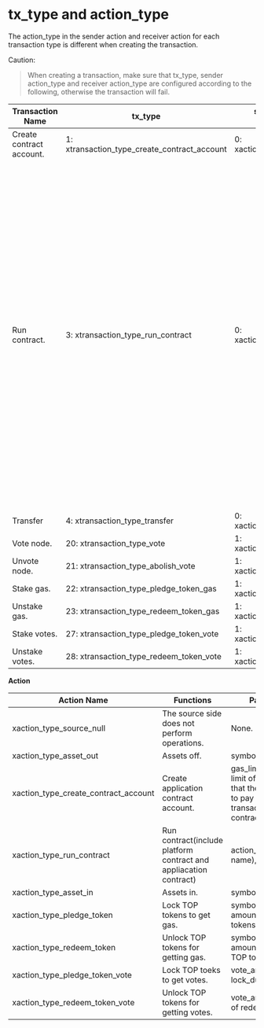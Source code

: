# tx_type and action_type

The action_type in the sender action and receiver action for each transaction type is different when creating the transaction.

Caution:

> When creating a transaction, make sure that tx_type, sender action_type and receiver action_type are configured according to the following, otherwise the transaction will fail.

| Transaction Name         | tx_type                                      | sender_action action_type   | receiver_action action_type             | Note                                                         |
| ------------------------ | -------------------------------------------- | --------------------------- | --------------------------------------- | ------------------------------------------------------------ |
| Create contract account. | 1: xtransaction_type_create_contract_account | 0: xaction_type_asset_out   | 3: xaction_type_create_contract_account |                                                              |
| Run contract.            | 3: xtransaction_type_run_contract            | 0: xaction_type_asset_out   | 5: xaction_type_run_contract            | Running contract transactions includes:<br/>Register node；<br/>Ungister node；<br/>Redeem node deposit；<br/>Update node type；<br/>Unstake deposit；<br/>Stake deposit；<br/>Set node name；<br/>Set dividend ratio；<br/>Claim node reward；<br/>Claim node dividend<br/>Submit proposal；<br/>Withdraw proposal；<br/>TCC vote on proposal. |
| Transfer                 | 4: xtransaction_type_transfer                | 0: xaction_type_asset_out   | 6: xaction_type_asset_in                |                                                              |
| Vote node.               | 20: xtransaction_type_vote                   | 1: xaction_type_source_null | 5: xaction_type_run_contract            |                                                              |
| Unvote node.             | 21: xtransaction_type_abolish_vote           | 1: xaction_type_source_null | 5: xaction_type_run_contract            |                                                              |
| Stake gas.               | 22: xtransaction_type_pledge_token_gas       | 1: xaction_type_source_null | 21: xaction_type_pledge_token           |                                                              |
| Unstake gas.             | 23: xtransaction_type_redeem_token_gas       | 1: xaction_type_source_null | 22: xaction_type_redeem_token           |                                                              |
| Stake votes.             | 27: xtransaction_type_pledge_token_vote      | 1: xaction_type_source_null | 23: xaction_type_pledge_token_vote      |                                                              |
| Unstake votes.           | 28: xtransaction_type_redeem_token_vote      | 1: xaction_type_source_null | 24: xaction_type_pledge_token_vote      |                                                              |

**Action**

| Action Name                          | Functions                                                    | Parameters                                                   |
| ------------------------------------ | ------------------------------------------------------------ | ------------------------------------------------------------ |
| xaction_type_source_null             | The source side does not perform operations.                 | None.                                                        |
| xaction_type_asset_out               | Assets off.                                                  | symbol, amount                                               |
| xaction_type_create_contract_account | Create application contract account.                         | gas_limit(The upper limit of the gas fee that the user is willing to pay for the transaction.), contract code |
| xaction_type_run_contract            | Run contract(include platform contract and appliacation contract) | action_name(function name), action_param                     |
| xaction_type_asset_in                | Assets in.                                                   | symbol, amount                                               |
| xaction_type_pledge_token            | Lock TOP tokens to get gas.                                  | symbol, amount(Locked TOP tokens)                            |
| xaction_type_redeem_token            | Unlock TOP tokens for getting gas.                           | symbol, amount(Unlocked TOP tokens)                          |
| xaction_type_pledge_token_vote       | Lock TOP toeks to get votes.                                 | vote_amount, lock_duration                                   |
| xaction_type_redeem_token_vote       | Unlock TOP tokens for getting votes.                         | vote_amount(Amount of redeemed votes.)                       |